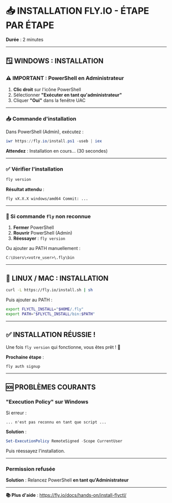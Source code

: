 # 📥 INSTALLATION FLY.IO - ÉTAPE PAR ÉTAPE

**Durée** : 2 minutes

---

## 🪟 WINDOWS : INSTALLATION

### ⚠️ IMPORTANT : PowerShell en Administrateur

1. **Clic droit** sur l'icône PowerShell
2. Sélectionner **"Exécuter en tant qu'administrateur"**
3. Cliquer **"Oui"** dans la fenêtre UAC

---

### 📥 Commande d'installation

Dans PowerShell (Admin), exécutez :

```powershell
iwr https://fly.io/install.ps1 -useb | iex
```

**Attendez** : Installation en cours... (30 secondes)

---

### ✅ Vérifier l'installation

```powershell
fly version
```

**Résultat attendu** :
```
fly vX.X.X windows/amd64 Commit: ...
```

---

### 🔄 Si commande `fly` non reconnue

1. **Fermer** PowerShell
2. **Rouvrir** PowerShell (Admin)
3. **Réessayer** : `fly version`

Ou ajouter au PATH manuellement :
```
C:\Users\<votre_user>\.fly\bin
```

---

## 🐧 LINUX / MAC : INSTALLATION

```bash
curl -L https://fly.io/install.sh | sh
```

Puis ajouter au PATH :
```bash
export FLYCTL_INSTALL="$HOME/.fly"
export PATH="$FLYCTL_INSTALL/bin:$PATH"
```

---

## ✅ INSTALLATION RÉUSSIE !

Une fois `fly version` qui fonctionne, vous êtes prêt ! 🎉

**Prochaine étape** :
```bash
fly auth signup
```

---

## 🆘 PROBLÈMES COURANTS

### "Execution Policy" sur Windows

Si erreur :
```
... n'est pas reconnu en tant que script ...
```

**Solution** :
```powershell
Set-ExecutionPolicy RemoteSigned -Scope CurrentUser
```

Puis réessayez l'installation.

---

### Permission refusée

**Solution** : Relancez PowerShell **en tant qu'Administrateur**

---

**📚 Plus d'aide** : https://fly.io/docs/hands-on/install-flyctl/

